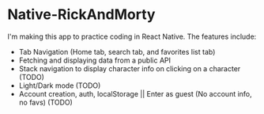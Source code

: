 # Native-RickAndMorty

I'm making this app to practice coding in React Native.
The features include:
- Tab Navigation (Home tab, search tab, and favorites list tab)
- Fetching and displaying data from a public API
- Stack navigation to display character info on clicking on a character (TODO)
- Light/Dark mode (TODO)
- Account creation, auth, localStorage || Enter as guest (No account info, no favs) (TODO)
